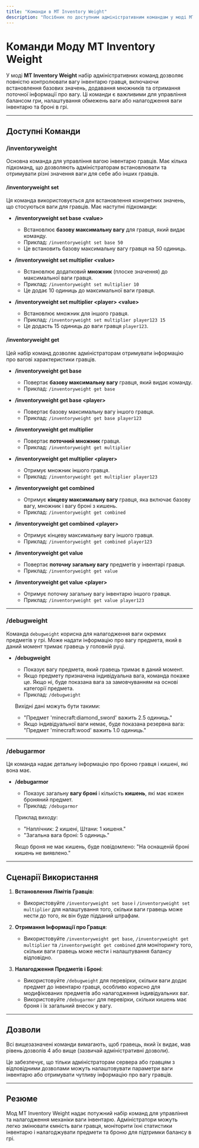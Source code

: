 ```yaml
---
title: "Команди в MT Inventory Weight"
description: "Посібник по доступним адміністративним командам у моді MT Inventory Weight, включаючи налаштування і отримання ваги інвентарю гравців."
---
```


# **Команди Моду MT Inventory Weight**

У моді **MT Inventory Weight** набір адміністративних команд дозволяє повністю контролювати вагу інвентарю гравця, включаючи встановлення базових значень, додавання множників та отримання поточної інформації про вагу. Ці команди є важливими для управління балансом гри, налаштування обмежень ваги або налагодження ваги інвентарю та броні в грі.

---

## **Доступні Команди**

### **/inventoryweight**

Основна команда для управління вагою інвентарю гравців. Має кілька підкоманд, що дозволяють адміністраторам встановлювати та отримувати різні значення ваги для себе або інших гравців.

#### **/inventoryweight set**

Ця команда використовується для встановлення конкретних значень, що стосуються ваги для гравців. Має наступні підкоманди:

- **/inventoryweight set base \<value\>**
  - Встановлює **базову максимальну вагу** для гравця, який видає команду.
  - Приклад: `/inventoryweight set base 50`
  - Це встановить базову максимальну вагу гравця на 50 одиниць.

- **/inventoryweight set multiplier \<value\>**
  - Встановлює додатковий **множник** (плоске значення) до максимальної ваги гравця.
  - Приклад: `/inventoryweight set multiplier 10`
  - Це додає 10 одиниць до максимальної ваги гравця.

- **/inventoryweight set multiplier \<player\> \<value\>**
  - Встановлює множник для іншого гравця.
  - Приклад: `/inventoryweight set multiplier player123 15`
  - Це додасть 15 одиниць до ваги гравця `player123`.

#### **/inventoryweight get**

Цей набір команд дозволяє адміністраторам отримувати інформацію про вагові характеристики гравців.

- **/inventoryweight get base**
  - Повертає **базову максимальну вагу** гравця, який видає команду.
  - Приклад: `/inventoryweight get base`

- **/inventoryweight get base \<player\>**
  - Повертає базову максимальну вагу іншого гравця.
  - Приклад: `/inventoryweight get base player123`

- **/inventoryweight get multiplier**
  - Повертає **поточний множник** гравця.
  - Приклад: `/inventoryweight get multiplier`

- **/inventoryweight get multiplier \<player\>**
  - Отримує множник іншого гравця.
  - Приклад: `/inventoryweight get multiplier player123`

- **/inventoryweight get combined**
  - Отримує **кінцеву максимальну вагу** гравця, яка включає базову вагу, множник і вагу броні з кишень.
  - Приклад: `/inventoryweight get combined`

- **/inventoryweight get combined \<player\>**
  - Отримує кінцеву максимальну вагу іншого гравця.
  - Приклад: `/inventoryweight get combined player123`

- **/inventoryweight get value**
  - Повертає **поточну загальну вагу** предметів у інвентарі гравця.
  - Приклад: `/inventoryweight get value`

- **/inventoryweight get value \<player\>**
  - Отримує поточну загальну вагу інвентарю іншого гравця.
  - Приклад: `/inventoryweight get value player123`

---

### **/debugweight**

Команда `debugweight` корисна для налагодження ваги окремих предметів у грі. Може надати інформацію про вагу предмета, який в даний момент тримає гравець у головній руці.

- **/debugweight**
  - Показує вагу предмета, який гравець тримає в даний момент.
  - Якщо предмету призначена індивідуальна вага, команда покаже це. Якщо ні, буде показана вага за замовчуванням на основі категорії предмета.
  - Приклад: `/debugweight`
  
  Вихідні дані можуть бути такими:
  - "Предмет 'minecraft:diamond_sword' важить 2.5 одиниць."
  - Якщо індивідуальної ваги немає, буде показана резервна вага: "Предмет 'minecraft:wood' важить 1.0 одиниць."

---

### **/debugarmor**

Ця команда надає детальну інформацію про броню гравця і кишені, які вона має.

- **/debugarmor**
  - Показує загальну **вагу броні** і кількість **кишень**, які має кожен броняний предмет.
  - Приклад: `/debugarmor`
  
  Приклад виходу:
  - "Наплічник: 2 кишені, Штани: 1 кишеня."
  - "Загальна вага броні: 5 одиниць."
  
  Якщо броня не має кишень, буде повідомлено: "На оснащеній броні кишень не виявлено."

---

## **Сценарії Використання**

1. **Встановлення Лімітів Гравців**: 
   - Використовуйте `/inventoryweight set base` і `/inventoryweight set multiplier` для налаштування того, скільки ваги гравець може нести до того, як він буде підданий штрафам.
   
2. **Отримання Інформації про Гравця**:
   - Використовуйте `/inventoryweight get base`, `/inventoryweight get multiplier` та `/inventoryweight get combined` для моніторингу того, скільки ваги гравець може нести і налаштування балансу відповідно.

3. **Налагодження Предметів і Броні**:
   - Використовуйте `/debugweight` для перевірки, скільки ваги додає предмет до інвентарю гравця, особливо корисно для модифікованих предметів або налагодження індивідуальних ваг.
   - Використовуйте `/debugarmor` для перевірки, скільки кишень має броня і їх загальний внесок у вагу.

---

## **Дозволи**

Всі вищезазначені команди вимагають, щоб гравець, який їх видає, мав рівень дозволів 4 або вище (зазвичай адміністративні дозволи).

Це забезпечує, що тільки адміністраторам сервера або гравцям з відповідними дозволами можуть налаштовувати параметри ваги інвентарю або отримувати чутливу інформацію про вагу гравців.

---

## **Резюме**

Мод MT Inventory Weight надає потужний набір команд для управління та налагодження механіки ваги інвентарю. Адміністратори можуть легко змінювати ємність ваги гравця, моніторити їхні статистики інвентарю і налагоджувати предмети та броню для підтримки балансу в грі.
